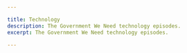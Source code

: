 ```yaml
---

title: Technology
description: The Government We Need technology episodes.
excerpt: The Government We Need technology episodes.

---
```

